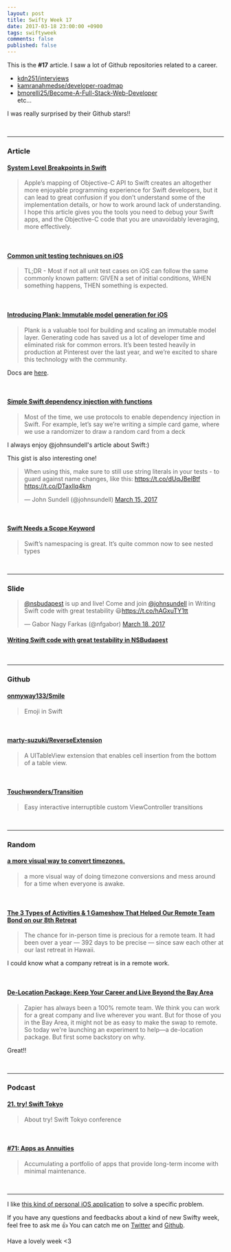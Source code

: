 ```yaml
---
layout: post
title: Swifty Week 17
date: 2017-03-18 23:00:00 +0900
tags: swiftyweek
comments: false
published: false
---
```


This is the **#17** article. I saw a lot of Github repositories related to a career.

- [kdn251/interviews](https://github.com/kdn251/interviews)
- [kamranahmedse/developer-roadmap](https://github.com/kamranahmedse/developer-roadmap)  
- [bmorelli25/Become-A-Full-Stack-Web-Developer](https://github.com/bmorelli25/Become-A-Full-Stack-Web-Developer)  
etc...

I was really surprised by their Github stars!!

<br>

---

### Article

#### [System Level Breakpoints in Swift](http://indiestack.com/2017/03/system-level-breakpoints-in-swift/)

> Apple’s mapping of Objective-C API to Swift creates an altogether more enjoyable programming experience for Swift developers, but it can lead to great confusion if you don’t understand some of the implementation details, or how to work around lack of understanding. I hope this article gives you the tools you need to debug your Swift apps, and the Objective-C code that you are unavoidably leveraging, more effectively.

<br>

#### [Common unit testing techniques on iOS](http://www.marisibrothers.com/2017/03/common-unit-testing-techniques-on-ios.html)

> TL;DR - Most if not all unit test cases on iOS can follow the same commonly known pattern: GIVEN a set of initial conditions, WHEN something happens, THEN something is expected.

<br>

#### [Introducing Plank: Immutable model generation for iOS](https://medium.com/@Pinterest_Engineering/introducing-plank-immutable-model-generation-for-ios-4b2f64bda00c#.v3otal3ke)

> Plank is a valuable tool for building and scaling an immutable model layer. Generating code has saved us a lot of developer time and eliminated risk for common errors. It’s been tested heavily in production at Pinterest over the last year, and we’re excited to share this technology with the community.

Docs are [here](https://pinterest.github.io/plank/docs/getting-started/installation.html).

<br>

#### [Simple Swift dependency injection with functions](https://medium.com/@johnsundell/simple-swift-dependency-injection-with-functions-7b0ec5b49e60#.i96nx6ukv)

> Most of the time, we use protocols to enable dependency injection in Swift. For example, let’s say we’re writing a simple card game, where we use a randomizer to draw a random card from a deck

I always enjoy @johnsundell's article about Swift:)

This gist is also interesting one!

<blockquote class="twitter-tweet" data-lang="en"><p lang="en" dir="ltr">When using this, make sure to still use string literals in your tests - to guard against name changes, like this: <a href="https://t.co/dUqJBelBtf">https://t.co/dUqJBelBtf</a> <a href="https://t.co/DTaxllq4km">https://t.co/DTaxllq4km</a></p>&mdash; John Sundell (@johnsundell) <a href="https://twitter.com/johnsundell/status/842090256602128384">March 15, 2017</a></blockquote>
<script async src="//platform.twitter.com/widgets.js" charset="utf-8"></script>

<br>

#### [Swift Needs a Scope Keyword](http://blog.jaredsinclair.com/post/158514342165/swift-needs-a-scope-keyword)

> Swift’s namespacing is great. It’s quite common now to see nested types 

<br>

---

### Slide

<blockquote class="twitter-tweet" data-cards="hidden" data-lang="en"><p lang="en" dir="ltr"><a href="https://twitter.com/nsbudapest">@nsbudapest</a> is up and live! Come and join <a href="https://twitter.com/johnsundell">@johnsundell</a> in Writing Swift code with great testability 😃<a href="https://t.co/hAGxuTY1tt">https://t.co/hAGxuTY1tt</a></p>&mdash; Gabor Nagy Farkas (@nfgabor) <a href="https://twitter.com/nfgabor/status/843099417628590080">March 18, 2017</a></blockquote>
<script async src="//platform.twitter.com/widgets.js" charset="utf-8"></script>

#### [Writing Swift code with great testability in NSBudapest](http://www.ustream.tv/channel/fusmzQX3Gu9)

<br>

---

### Github

#### [onmyway133/Smile](https://github.com/onmyway133/Smile)

> Emoji in Swift

<br>

#### [marty-suzuki/ReverseExtension](https://github.com/marty-suzuki/ReverseExtension)

> A UITableView extension that enables cell insertion from the bottom of a table view.

<br>

#### [Touchwonders/Transition](https://github.com/Touchwonders/Transition)

> Easy interactive interruptible custom ViewController transitions

<br>

---

### Random

#### [a more visual way to convert timezones.](http://www.daiyi.co/time-zone-wheel/)

> a more visual way of doing timezone conversions and mess around for a time when everyone is awake.

<br>

#### [The 3 Types of Activities & 1 Gameshow That Helped Our Remote Team Bond on our 8th Retreat](https://open.buffer.com/team-bonding-retreat/)

> The chance for in-person time is precious for a remote team. It had been over a year — 392 days to be precise — since saw each other at our last retreat in Hawaii.

I could know what a company retreat is in a remote work.

<br>

#### [De-Location Package: Keep Your Career and Live Beyond the Bay Area](https://zapier.com/blog/move-away-from-sf-get-remote-job/)

> Zapier has always been a 100% remote team. We think you can work for a great company and live wherever you want. But for those of you in the Bay Area, it might not be as easy to make the swap to remote. So today we're launching an experiment to help—a de-location package. But first some backstory on why.

Great!!

<br>

---

### Podcast

#### [21. try! Swift Tokyo](https://fatalerror.fm/episodes/2017/3/13/21-try-swift-tokyo)

> About try! Swift Tokyo conference

<br>

#### [#71: Apps as Annuities](https://www.relay.fm/radar/71)

> Accumulating a portfolio of apps that provide long-term income with minimal maintenance.

<br>

---

I like [this kind of personal iOS application](http://blog.tijo.me/post/158511295779/opener-13) to solve a specific problem. 

If you have any questions and feedbacks about a kind of new Swifty week, feel free to ask me :+1:
You can catch me on [Twitter](https://twitter.com/pixyzehn) and [Github](https://github.com/pixyzehn).

Have a lovely week <3


